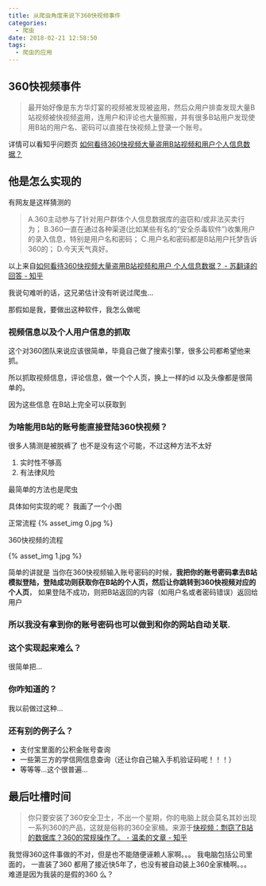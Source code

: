 ```yaml
---
title: 从爬虫角度来说下360快视频事件
categories:
  - 爬虫
date: 2018-02-21 12:58:50
tags:
  - 爬虫的应用
---
```


## 360快视频事件

> 最开始好像是东方华灯宴的视频被发现被盗用，然后众用户排查发现大量B站视频被快视频盗用，连用户和评论也大量照搬，并有很多B站用户发现使用B站的用户名、密码可以直接在快视频上登录一个账号。

详情可以看知乎问题页 [如何看待360快视频大量盗用B站视频和用户个人信息数据？](https://www.zhihu.com/question/267364872)

## 他是怎么实现的

有网友是这样猜测的
>A.360主动参与了针对用户群体个人信息数据库的盗窃和/或非法买卖行为；
B.360一直在通过各种渠道(比如某些有名的“安全杀毒软件”)收集用户的录入信息，特别是用户名和密码；
C.用户名和密码都是B站用户托梦告诉360的；
D.今天天气真好。

以上来自[如何看待360快视频大量盗用B站视频和用户
个人信息数据？ - 苏翻译的回答 - 知乎](
https://www.zhihu.com/question/267364872/answer/322975937)

我说句难听的话，这兄弟估计没有听说过爬虫...

那假如是我，要做出这种软件，我怎么做呢

### 视频信息以及个人用户信息的抓取

这个对360团队来说应该很简单，毕竟自己做了搜索引擎，很多公司都希望他来抓。

所以抓取视频信息，评论信息，做一个个人页，换上一样的id 以及头像都是很简单的。

因为这些信息 在B站上完全可以获取到


### 为啥能用B站的账号能直接登陆360快视频？

很多人猜测是被脱裤了
也不是没有这个可能，不过这种方法不太好
1. 实时性不够高
2. 有法律风险

最简单的方法也是爬虫

具体如何实现的呢？
我画了一个小图

正常流程
{% asset_img 0.jpg  %}

360快视频的流程

{% asset_img 1.jpg  %}

简单的讲就是 当你在360快视频输入账号密码的时候，**我把你的账号密码拿去B站模拟登陆，登陆成功则获取你在B站的个人页，然后让你跳转到360快视频对应的个人页**，
如果登陆不成功，则把B站返回的内容（如用户名或者密码错误）返回给用户

### 所以我没有拿到你的账号密码也可以做到和你的网站自动关联.

### 这个实现起来难么？
很简单把...

### 你咋知道的？
我以前做过这种...

### 还有别的例子么？

- 支付宝里面的公积金账号查询
- 一些第三方的学信网信息查询（还让你自己输入手机验证码呢！！！）
- 等等等...这个很普遍...

## 最后吐槽时间

>你只要安装了360安全卫士，不出一个星期，你的电脑上就会莫名其妙出现一系列360的产品，这就是俗称的360全家桶。来源于[快视频：剽窃了B站的数据库？360的常规操作了。 - 温柔的文章 - 知乎](
http://zhuanlan.zhihu.com/p/33887437)

我觉得360这件事做的不对，但是也不能随便诬赖人家啊。。。
我电脑包括公司里面的，
一直装了360
都用了接近快5年了，也没有被自动装上360全家桶啊。。。
难道是因为我装的是假的360 么？